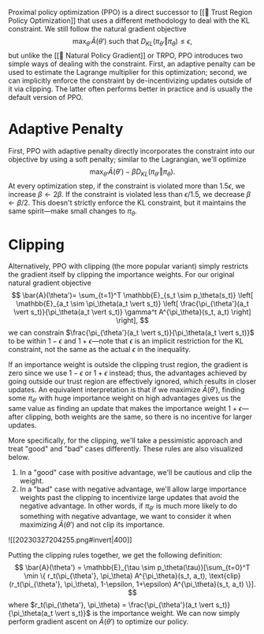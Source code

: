 ---
---
Proximal policy optimization (PPO) is a direct successor to [[🏦 Trust Region Policy Optimization]] that uses a different methodology to deal with the KL constraint. We still follow the natural gradient objective 
$$
\max_{\theta'} \bar{A}(\theta') \text{ such that } D_{KL}(\pi_{\theta'} \Vert \pi_\theta) \leq \epsilon,
$$
 but unlike the [[🚜 Natural Policy Gradient]] or TRPO, PPO introduces two simple ways of dealing with the constraint. First, an adaptive penalty can be used to estimate the Lagrange multiplier for this optimization; second, we can implicitly enforce the constraint by de-incentivizing updates outside of it via clipping. The latter often performs better in practice and is usually the default version of PPO.

# Adaptive Penalty
First, PPO with adaptive penalty directly incorporates the constraint into our objective by using a soft penalty; similar to the Lagrangian, we'll optimize 
$$
\max_{\theta'} \bar{A}(\theta') - \beta D_{KL}(\pi_{\theta'} \Vert \pi_\theta).
$$
 At every optimization step, if the constraint is violated more than $1.5\epsilon$, we increase $\beta \leftarrow 2\beta$. If the constraint is violated less than $\epsilon/1.5$, we decrease $\beta \leftarrow \beta/2$. This doesn't strictly enforce the KL constraint, but it maintains the same spirit—make small changes to $\pi_\theta$.

# Clipping
Alternatively, PPO with clipping (the more popular variant) simply restricts the gradient itself by clipping the importance weights. For our original natural gradient objective 
$$
\bar{A}(\theta')= \sum_{t=1}^T \mathbb{E}_{s_t \sim p_\theta(s_t)} \left[ \mathbb{E}_{a_t \sim \pi_\theta(a_t \vert s_t)} \left[ \frac{\pi_{\theta'}(a_t \vert s_t)}{\pi_\theta(a_t \vert s_t)} \gamma^t A^{\pi_\theta}(s_t, a_t) \right] \right],
$$
 we can constrain $\frac{\pi_{\theta'}(a_t \vert s_t)}{\pi_\theta(a_t \vert s_t)}$ to be within $1-\epsilon$ and $1+\epsilon$—note that $\epsilon$ is an implicit restriction for the KL constraint, not the same as the actual $\epsilon$ in the inequality.

If an importance weight is outside the clipping trust region, the gradient is zero since we use $1-\epsilon$ or $1+\epsilon$ instead; thus, the advantages achieved by going outside our trust region are effectively ignored, which results in closer updates. An equivalent interpretation is that if we maximize $\bar{A}(\theta')$, finding some $\pi_{\theta'}$ with huge importance weight on high advantages gives us the same value as finding an update that makes the importance weight $1 + \epsilon$—after clipping, both weights are the same, so there is no incentive for larger updates.

More specifically, for the clipping, we'll take a pessimistic approach and treat "good" and "bad" cases differently. These rules are also visualized below.
1. In a "good" case with positive advantage, we'll be cautious and clip the weight.
2. In a "bad" case with negative advantage, we'll allow large importance weights past the clipping to incentivize large updates that avoid the negative advantage. In other words, if $\pi_{\theta'}$ is much more likely to do something with negative advantage, we want to consider it when maximizing $\bar{A}(\theta')$ and not clip its importance.

![[20230327204255.png#invert|400]]

Putting the clipping rules together, we get the following definition: 
$$
\bar{A}(\theta') = \mathbb{E}_{\tau \sim p_\theta(\tau)}[\sum_{t=0}^T \min \{ r_t(\pi_{\theta'}, \pi_\theta) A^{\pi_\theta}(s_t, a_t), \text{clip}(r_t(\pi_{\theta'}, \pi_\theta), 1-\epsilon, 1+\epsilon) A^{\pi_\theta}(s_t, a_t) \}].
$$
 where $r_t(\pi_{\theta'}, \pi_\theta) = \frac{\pi_{\theta'}(a_t \vert s_t)}{\pi_\theta(a_t \vert s_t)}$ is the importance weight. We can now simply perform gradient ascent on $\bar{A}(\theta')$ to optimize our policy.